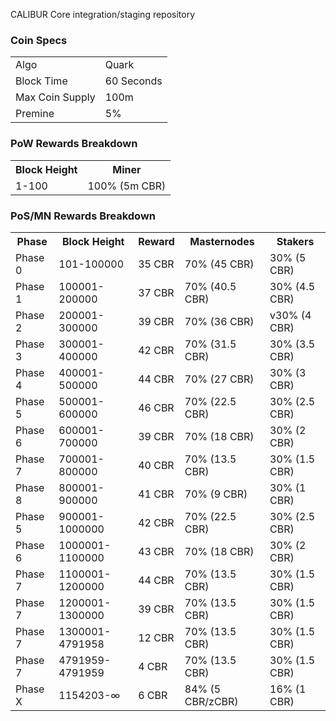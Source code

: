 CALIBUR Core integration/staging repository


### Coin Specs
<table>
<tr><td>Algo</td><td>Quark</td></tr>
<tr><td>Block Time</td><td>60 Seconds</td></tr>

<tr><td>Max Coin Supply </td><td>100m</td></tr>
<tr><td>Premine</td><td>5%</td></tr>
</table>




### PoW Rewards Breakdown

<table>
<th>Block Height</th><th>Miner</th>
<tr><td>1-100</td><td>100% (5m CBR)</td></tr>
</table>

### PoS/MN Rewards Breakdown

<table>
<th>Phase</th><th>Block Height</th><th>Reward</th><th>Masternodes</th><th>Stakers</th>
<tr><td>Phase 0</td><td>101-100000</td><td>35 CBR</td><td>70% (45 CBR)</td><td>30% (5 CBR)</td></tr>
<tr><td>Phase 1</td><td>100001-200000</td><td>37 CBR</td><td>70% (40.5 CBR)</td><td>30% (4.5 CBR)</td></tr>
<tr><td>Phase 2</td><td>200001-300000</td><td>39 CBR</td><td>70% (36 CBR)</td><td>v30% (4 CBR)</td></tr>
<tr><td>Phase 3</td><td>300001-400000</td><td>42 CBR</td><td>70% (31.5 CBR)</td><td>30% (3.5 CBR)</td></tr>
<tr><td>Phase 4</td><td>400001-500000</td><td>44 CBR</td><td>70% (27 CBR)</td><td>30% (3 CBR)</td></tr>
<tr><td>Phase 5</td><td>500001-600000</td><td>46 CBR</td><td>70% (22.5 CBR)</td><td>30% (2.5 CBR)</td></tr>
<tr><td>Phase 6</td><td>600001-700000</td><td>39 CBR</td><td>70% (18 CBR)</td><td>30% (2 CBR)</td></tr>
<tr><td>Phase 7</td><td>700001-800000</td><td>40 CBR</td><td>70% (13.5 CBR)</td><td>30% (1.5 CBR)</td></tr>
<tr><td>Phase 8</td><td>800001-900000</td><td>41 CBR</td><td>70% (9 CBR)</td><td>30% (1 CBR)</td></tr>
<tr><td>Phase 5</td><td>900001-1000000</td><td>42 CBR</td><td>70% (22.5 CBR)</td><td>30% (2.5 CBR)</td></tr>
<tr><td>Phase 6</td><td>1000001-1100000</td><td>43 CBR</td><td>70% (18 CBR)</td><td>30% (2 CBR)</td></tr>
<tr><td>Phase 7</td><td>1100001-1200000</td><td>44 CBR</td><td>70% (13.5 CBR)</td><td>30% (1.5 CBR)</td></tr>
<tr><td>Phase 7</td><td>1200001-1300000</td><td>39 CBR</td><td>70% (13.5 CBR)</td><td>30% (1.5 CBR)</td></tr>
<tr><td>Phase 7</td><td>1300001-4791958</td><td>12 CBR</td><td>70% (13.5 CBR)</td><td>30% (1.5 CBR)</td></tr>
<tr><td>Phase 7</td><td>4791959-4791959</td><td>4 CBR</td><td>70% (13.5 CBR)</td><td>30% (1.5 CBR)</td></tr>
<tr><td>Phase X</td><td>1154203-∞</td><td>6 CBR</td><td>84% (5 CBR/zCBR)</td><td>16% (1 CBR)</td></tr>
</table>
